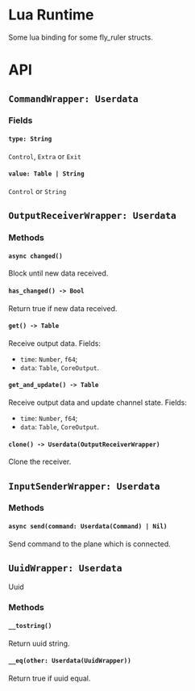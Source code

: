 # Lua Runtime

Some lua binding for some fly_ruler structs.

# API

## `CommandWrapper: Userdata`

### Fields

#### `type: String`

`Control`, `Extra` or `Exit`

#### `value: Table | String`

`Control` or `String`

## `OutputReceiverWrapper: Userdata`

### Methods

#### `async changed()`

Block until new data received.

#### `has_changed() -> Bool`

Return true if new data received.

#### `get() -> Table`

Receive output data. Fields:
- `time`: `Number`, `f64`;
- `data`: `Table`, `CoreOutput`.

#### `get_and_update() -> Table`

Receive output data and update channel state. Fields:
- `time`: `Number`, `f64`;
- `data`: `Table`, `CoreOutput`.

#### `clone() -> Userdata(OutputReceiverWrapper)`

Clone the receiver.

## `InputSenderWrapper: Userdata`

### Methods

#### `async send(command: Userdata(Command) | Nil)`

Send command to the plane which is connected.

## `UuidWrapper: Userdata`

Uuid

### Methods

#### `__tostring()`

Return uuid string.

#### `__eq(other: Userdata(UuidWrapper))`

Return true if uuid equal.
